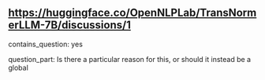 ## https://huggingface.co/OpenNLPLab/TransNormerLLM-7B/discussions/1

contains_question: yes

question_part:  Is there a particular reason for this, or should it instead be a global